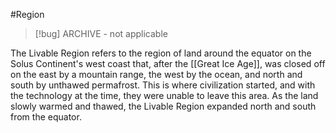 #Region 

> [!bug] ARCHIVE - not applicable

The Livable Region refers to the region of land around the equator on the Solus Continent's west coast that, after the [[Great Ice Age]], was closed off on the east by a mountain range, the west by the ocean, and north and south by unthawed permafrost. This is where civilization started, and with the technology at the time, they were unable to leave this area. As the land slowly warmed and thawed, the Livable Region expanded north and south from the equator.